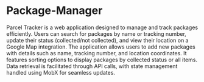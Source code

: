 # Package-Manager
Parcel Tracker is a web application designed to manage and track packages efficiently. Users can search for packages by name or tracking number, update their status (collected/not collected), and view their location on a Google Map integration. The application allows users to add new packages with details such as name, tracking number, and location coordinates. It features sorting options to display packages by collected status or all items. Data retrieval is facilitated through API calls, with state management handled using MobX for seamless updates.
